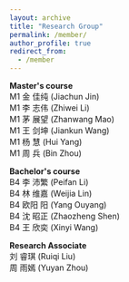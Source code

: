 ```yaml
---
layout: archive
title: "Research Group"
permalink: /member/
author_profile: true
redirect_from:
  - /member
---
```


**Master's course** <br />
M1 金 佳纯 (Jiachun Jin) <br />
M1 李 志伟 (Zhiwei Li) <br />
M1 茅 展望 (Zhanwang Mao) <br />
M1 王 剑坤 (Jiankun Wang) <br />
M1 杨 慧 (Hui Yang) <br />
M1 周 兵 (Bin Zhou) <br />

**Bachelor's course** <br />
B4 李 沛繁 (Peifan Li) <br />
B4 林 维嘉 (Weijia Lin) <br />
B4 欧阳 阳 (Yang Ouyang) <br />
B4 沈 昭正 (Zhaozheng Shen) <br />
B4 王 欣奕 (Xinyi Wang) <br />



**Research Associate** <br />
刘 睿琪 (Ruiqi Liu) <br />
周 雨嫣 (Yuyan Zhou) <br />


<!---**Undergraduate Student** <br />--->
